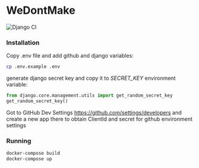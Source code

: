 # WeDontMake

![Django CI](https://github.com/sergeibershadsky/wedontmake/workflows/Django%20CI/badge.svg)
### Installation

Copy .env file and add github and django variables:
```bash
cp .env.example .env
```

generate django secret key and copy it to *SECRET_KEY* environment variable:
```python
from django.core.management.utils import get_random_secret_key
get_random_secret_key()
```

Got to GitHub Dev Settings https://github.com/settings/developers and create a new app there to obtain ClientId and 
secret for github environment settings

### Running

```bash
docker-compose build
docker-compose up
```

